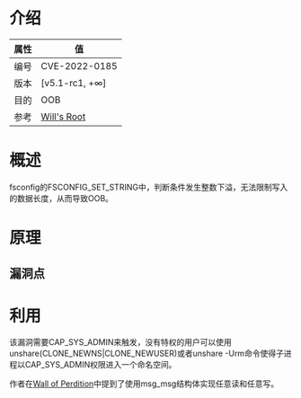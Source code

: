 # 介绍

|属性|值|
|-|-|
|编号|CVE-2022-0185|
|版本|[v5.1-rc1, +∞]|
|目的|OOB|
|参考|[Will's Root](https://www.willsroot.io/2022/01/cve-2022-0185.html)|

# 概述

fsconfig的FSCONFIG_SET_STRING中，判断条件发生整数下溢，无法限制写入的数据长度，从而导致OOB。

# 原理

## 漏洞点

# 利用

该漏洞需要CAP_SYS_ADMIN来触发，没有特权的用户可以使用unshare(CLONE_NEWNS|CLONE_NEWUSER)或者unshare -Urm命令使得子进程以CAP_SYS_ADMIN权限进入一个命名空间。

作者在[Wall of Perdition](https://syst3mfailure.io/wall-of-perdition)中提到了使用msg_msg结构体实现任意读和任意写。

